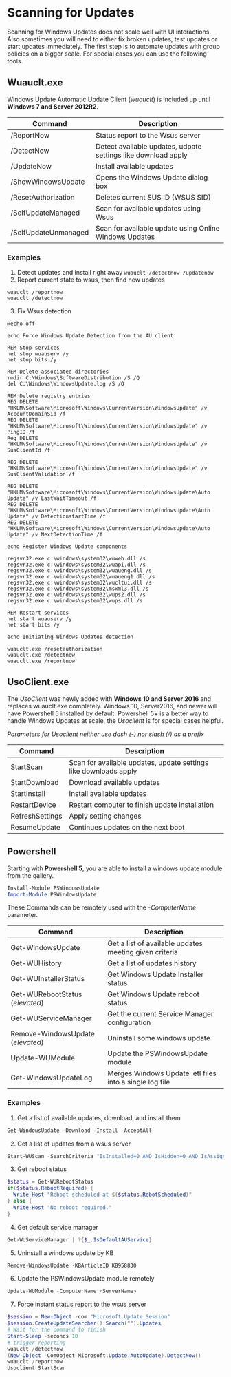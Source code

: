 # Scanning for Updates
Scanning for Windows Updates does not scale well with UI interactions. Also sometimes you will need to either fix broken updates, test updates or start updates immediately. The first step is to automate updates with group policies on a bigger scale. For special cases you can use the following tools.

## Wuauclt.exe
Windows Update Automatic Update Client (_wuauclt_) is included up until **Windows 7 and Server 2012R2**. 

Command | Description
--------|------------
/ReportNow | Status report to the Wsus server
/DetectNow | Detect available updates, udpate settings like download apply
/UpdateNow | Install available updates
/ShowWindowsUpdate | Opens the Windows Update dialog box
/ResetAuthorization | Deletes current SUS ID (WSUS SID)
/SelfUpdateManaged | Scan for available updates using Wsus
/SelfUpdateUnmanaged | Scan for available update using Online Windows Updates

### Examples
1. Detect updates and install right away `wuauclt /detectnow /updatenow` 
2. Report current state to wsus, then find new updates 
  ```shell
  wuauclt /reportnow
  wuauclt /detectnow
  ```
3. Fix Wsus detection
  ```shell
  @echo off

  echo Force Windows Update Detection from the AU client:

  REM Stop services
  net stop wuauserv /y
  net stop bits /y

  REM Delete associated directories
  rmdir C:\Windows\SoftwareDistribution /S /Q
  del C:\Windows\WindowsUpdate.log /S /Q

  REM Delete registry entries
  REG DELETE "HKLM\Software\Microsoft\Windows\CurrentVersion\WindowsUpdate" /v AccountDomainSid /f
  REG DELETE "HKLM\Software\Microsoft\Windows\CurrentVersion\WindowsUpdate" /v PingID /f
  Reg DELETE "HKLM\Software\Microsoft\Windows\CurrentVersion\WindowsUpdate" /v SusClientId /f

  REG DELETE "HKLM\Software\Microsoft\Windows\CurrentVersion\WindowsUpdate" /v SusClientValidation /f

  REG DELETE "HKLM\Software\Microsoft\Windows\CurrentVersion\WindowsUpdate\Auto Update" /v LastWaitTimeout /f
  REG DELETE "HKLM\Software\Microsoft\Windows\CurrentVersion\WindowsUpdate\Auto Update" /v DetectionstartTime /f
  REG DELETE "HKLM\Software\Microsoft\Windows\CurrentVersion\WindowsUpdate\Auto Update" /v NextDetectionTime /f

  echo Register Windows Update components

  regsvr32.exe c:\windows\system32\wuweb.dll /s
  regsvr32.exe c:\windows\system32\wuapi.dll /s
  regsvr32.exe c:\windows\system32\wuaueng.dll /s
  regsvr32.exe c:\windows\system32\wuaueng1.dll /s
  regsvr32.exe c:\windows\system32\wucltui.dll /s
  regsvr32.exe c:\windows\system32\msxml3.dll /s
  regsvr32.exe c:\windows\system32\wups2.dll /s
  regsvr32.exe c:\windows\system32\wups.dll /s

  REM Restart services
  net start wuauserv /y
  net start bits /y

  echo Initiating Windows Updates detection

  wuauclt.exe /resetauthorization
  wuauclt.exe /detectnow
  wuauclt.exe /reportnow
  ```
  
## UsoClient.exe
The _UsoClient_ was newly added with **Windows 10 and Server 2016** and replaces wuauclt.exe completely. Windows 10, Server2016, and newer will have Powershell 5 installed by default. Powershell 5+ is a better way to handle Windows Updates at scale, the _Usoclient_ is for special cases helpful.

_Parameters for Usoclient neither use dash (-) nor slash (/) as a prefix_

Command | Description
--------|------------
StartScan | Scan for available updates, update settings like downloads apply
StartDownload | Download available updates
StartInstall | Install available updates
RestartDevice | Restart computer to finish update installation
RefreshSettings | Apply setting changes
ResumeUpdate | Continues updates on the next boot

## Powershell
Starting with **Powershell 5**, you are able to install a windows update module from the gallery.
```powershell
Install-Module PSWindowsUpdate
Import-Module PSWindowsUpdate
```
These Commands can be remotely used with the _-ComputerName_ parameter.

Command | Description
--------|------------
Get-WindowsUpdate | Get a list of available updates meeting given criteria
Get-WUHistory | Get a list of updates history
Get-WUInstallerStatus | Get Windows Update Installer status
Get-WURebootStatus (_elevated_) | Get Windows Update reboot status
Get-WUServiceManager | Get the current Service Manager configuration
Remove-WindowsUpdate (_elevated_) | Uninstall some windows update
Update-WUModule | Update the PSWindowsUpdate module
Get-WindowsUpdateLog | Merges Windows Update .etl files into a single log file

### Examples
1. Get a list of available updates, download, and install them
```powershell
Get-WindowsUpdate -Download -Install -AcceptAll
```
2. Get a list of updates from a wsus server
```powershell
Start-WUScan -SearchCriteria "IsInstalled=0 AND IsHidden=0 AND IsAssigned=1"
```
3. Get reboot status
```powershell
$status = Get-WURebootStatus
if($status.RebootRequired) {
  Write-Host "Reboot scheduled at $($status.RebotScheduled)"
} else {
  Write-Host "No reboot required."
}
```
4. Get default service manager
```powershell
Get-WUServiceManager | ?{$_.IsDefaultAUService}
```
5. Uninstall a windows update by KB
```powershell
Remove-WindowsUpdate -KBArticleID KB958830
```
6. Update the PSWindowsUpdate module remotely
```powershell
Update-WUModule -ComputerName <ServerName>
```
7. Force instant status report to the wsus server
```powershell
$session = New-Object -com "Microsoft.Update.Session"
$session.CreateUpdateSearcher().Search("").Updates
# Wait for the command to finish
Start-Sleep -seconds 10
# trigger reporting
wuauclt /detectnow
(New-Object -ComObject Microsoft.Update.AutoUpdate).DetectNow()
wuauclt /reportnow
Usoclient StartScan
```
